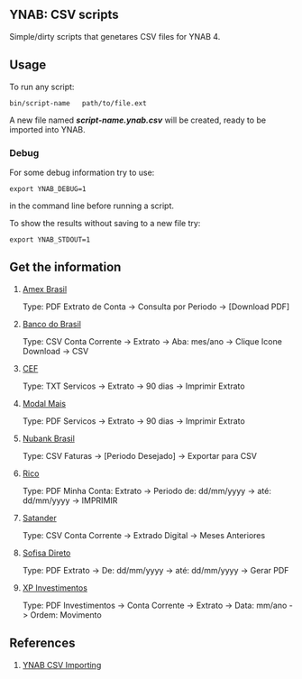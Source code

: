 YNAB: CSV scripts
-----------------

Simple/dirty scripts that genetares CSV files for YNAB 4.

## Usage

To run any script:

    bin/script-name   path/to/file.ext


A new file named _**script-name.ynab.csv**_ will be created, ready to be imported into YNAB.


### Debug

For some debug information try to use:

    export YNAB_DEBUG=1

in the command line before running a script.

To show the results without saving to a new file try:

    export YNAB_STDOUT=1


## Get the information

1. [Amex Brasil](https://www.americanexpress.com/br/)

    Type: PDF
        Extrato de Conta -> Consulta por Periodo -> [Download PDF]

2. [Banco do Brasil](https://conta.nubank.com.br)

    Type: CSV
        Conta Corrente -> Extrato -> Aba: mes/ano
        -> Clique Icone Download -> CSV


3. [CEF](https://internetbanking.caixa.gov.br/)

    Type: TXT
        Servicos -> Extrato -> 90 dias
        -> Imprimir Extrato

4. [Modal Mais](https://www.modalmais.com.br)

    Type: PDF
        Servicos -> Extrato -> 90 dias
        -> Imprimir Extrato

5. [Nubank Brasil](https://conta.nubank.com.br)

    Type: CSV
        Faturas -> [Periodo Desejado] -> Exportar para CSV


6. [Rico](https://www.rico.com.vc/)

    Type: PDF
        Minha Conta: Extrato
        -> Periodo de: dd/mm/yyyy
        -> até:        dd/mm/yyyy
        -> IMPRIMIR

7. [Satander](https://www.santander.com.br/)

    Type: CSV
        Conta Corrente -> Extrado Digital -> Meses Anteriores


8. [Sofisa Direto](https://www.sofisadireto.com.br)

    Type: PDF
        Extrato
        -> De:  dd/mm/yyyy
        -> até: dd/mm/yyyy
        -> Gerar PDF

9. [XP Investimentos](https://conta.nubank.com.br)

    Type: PDF
        Investimentos -> Conta Corrente -> Extrato
        -> Data:  mm/ano
        -> Ordem: Movimento


## References

1. [YNAB CSV Importing](http://www.youneedabudget.com/support/article/csv-file-importing)


